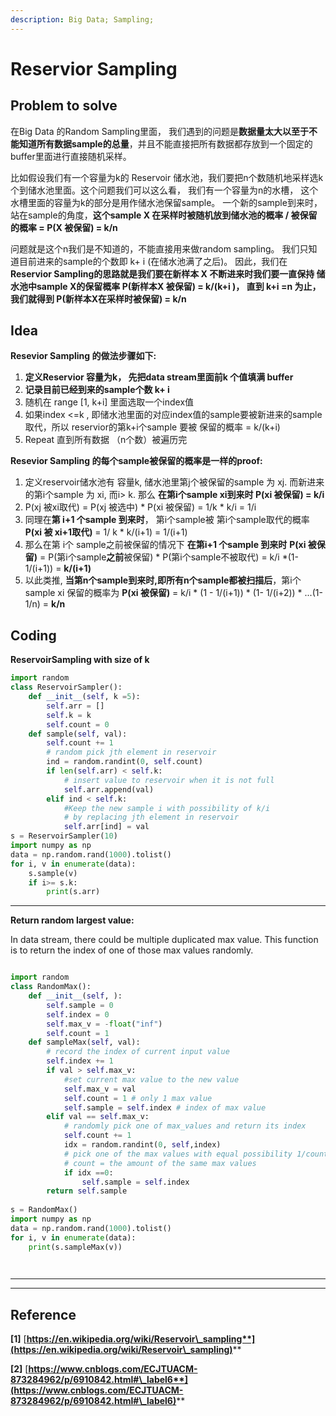 ```yaml
---
description: Big Data; Sampling;
---
```


# Reservior Sampling

## **Problem to solve**

在Big Data 的Random Sampling里面， 我们遇到的问题是**数据量太大以至于不能知道所有数据sample的总量**，并且不能直接把所有数据都存放到一个固定的buffer里面进行直接随机采样。

比如假设我们有一个容量为k的 Reservoir 储水池，我们要把n个数随机地采样选k个到储水池里面。这个问题我们可以这么看， 我们有一个容量为n的水槽， 这个水槽里面的容量为k的部分是用作储水池保留sample。 一个新的sample到来时，站在sample的角度，**这个sample X 在采样时被随机放到储水池的概率 / 被保留的概率 = P(X 被保留)  = k/n**

问题就是这个n我们是不知道的，不能直接用来做random sampling。 我们只知道目前进来的sample的个数即 k+ i (在储水池满了之后)。 因此，我们在**Reservior Sampling的思路就是我们要在新样本 X 不断进来时我们要一直保持 储水池中sample X的保留概率 P(新样本X 被保留)  = k/(k+i )， 直到 k+i =n 为止，我们就得到 P(新样本X在采样时被保留) = k/n**

## **Idea**

**Resevior Sampling 的做法步骤如下:**

1. **定义Reservior 容量为k， 先把data stream里面前k 个值填满 buffer**
2. **记录目前已经到来的sample个数 k+ i**
3. 随机在 range  \[1, k+i] 里面选取一个index值
4. 如果index <=k , 即储水池里面的对应index值的sample要被新进来的sample取代，所以 reservior的第k+i个sample 要被 保留的概率 = k/(k+i)
5. Repeat 直到所有数据 （n个数）被遍历完

**Resevior Sampling 的每个sample被保留的概率是一样的proof:**

1. 定义reservoir储水池有 容量k, 储水池里第j个被保留的sample 为 xj. 而新进来的第i个sample 为 xi, 而i> k. 那么 **在第i个sample xi到来时 P(xi 被保留) = k/i**&#x20;
2. &#x20;P(xj 被xi取代) = P(xj 被选中) \* P(xi 被保留) = 1/k \* k/i = 1/i&#x20;
3. 同理在**第 i+1 个sample 到来时**， 第i个sample被 第i个sample取代的概率 **P(xi 被 xi+1取代)** = 1/ k \*  k/(i+1)  = 1/(i+1)
4. 那么在第 i个 sample之前被保留的情况下 **在第i+1 个sample 到来时**                     **P(xi 被保留)**  = P(第i个sample**之前**被保留) \* P(第i个sample不被取代) = k/i \*(1- 1/(i+1)) = **k/(i+1)**
5. 以此类推, **当第n个sample到来时,即所有n个sample都被扫描后**，第i个sample xi  保留的概率为 **P(xi 被保留)** = k/i \* (1 - 1/(i+1)) \* (1- 1/(i+2)) \* ...(1- 1/n) = **k/n**

## **Coding**

**ReservoirSampling with size of k**

```python
import random
class ReservoirSampler():
    def __init__(self, k =5):
        self.arr = []
        self.k = k
        self.count = 0
    def sample(self, val):
        self.count += 1
        # random pick jth element in reservoir
        ind = random.randint(0, self.count)
        if len(self.arr) < self.k:
            # insert value to reservoir when it is not full
            self.arr.append(val)
        elif ind < self.k:
            #Keep the new sample i with possibility of k/i
            # by replacing jth element in reservoir
            self.arr[ind] = val
s = ReservoirSampler(10)
import numpy as np
data = np.random.rand(1000).tolist()
for i, v in enumerate(data):
    s.sample(v)
    if i>= s.k:
        print(s.arr)
```

****

**Return random largest value:**

In data stream, there could be multiple duplicated max value. This function is to return the index of one of those max values randomly.

```python

import random
class RandomMax():
    def __init__(self, ):
        self.sample = 0
        self.index = 0
        self.max_v = -float("inf")
        self.count = 1
    def sampleMax(self, val):
        # record the index of current input value
        self.index += 1
        if val > self.max_v:
            #set current max value to the new value
            self.max_v = val
            self.count = 1 # only 1 max value
            self.sample = self.index # index of max value
        elif val == self.max_v:
            # randomly pick one of max_values and return its index 
            self.count += 1 
            idx = random.randint(0, self,index)
            # pick one of the max values with equal possibility 1/count,
            # count = the amount of the same max values
            if idx ==0:
                self.sample = self.index
        return self.sample
    
s = RandomMax()
import numpy as np
data = np.random.rand(1000).tolist()
for i, v in enumerate(data):
    print(s.sampleMax(v))
    



```

****

****

## **Reference**

**\[1]** [**https://en.wikipedia.org/wiki/Reservoir\_sampling**](https://en.wikipedia.org/wiki/Reservoir\_sampling)****

**\[2]**  [**https://www.cnblogs.com/ECJTUACM-873284962/p/6910842.html#\_label6**](https://www.cnblogs.com/ECJTUACM-873284962/p/6910842.html#\_label6)****





